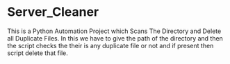 # Server_Cleaner
This is a Python Automation Project which Scans The Directory and Delete all Duplicate Files. In this we have to give the path of the directory and then the script checks the their is any duplicate file or not and if present then script delete that file.

